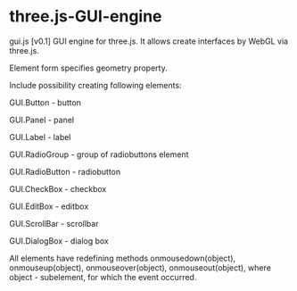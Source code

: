 # three.js-GUI-engine
gui.js [v0.1]
GUI engine for three.js. It allows create interfaces by WebGL via three.js.

Element form specifies geometry property.

Include possibility creating following elements:

GUI.Button - button

GUI.Panel - panel

GUI.Label - label

GUI.RadioGroup - group of radiobuttons element

GUI.RadioButton - radiobutton

GUI.CheckBox - checkbox

GUI.EditBox - editbox

GUI.ScrollBar - scrollbar

GUI.DialogBox - dialog box 

All elements have redefining methods onmousedown(object), onmouseup(object), onmouseover(object), onmouseout(object), where object - subelement, for which the event occurred.

